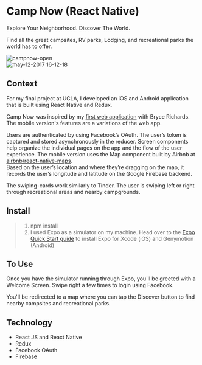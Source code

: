 # Camp Now (React Native)

Explore Your Neighborhood. Discover The World.

Find all the great campsites, RV parks, Lodging, and recreational parks the world has to offer.

![campnow-open](https://cloud.githubusercontent.com/assets/19538076/26019859/a4f9bd24-372d-11e7-9a56-0dc781d21158.gif)<br>
![may-12-2017 16-12-18](https://cloud.githubusercontent.com/assets/19538076/26019879/d85a2a46-372d-11e7-8d86-0984a791f400.gif)

## Context

For my final project at UCLA, I developed an iOS and Android application that is built using React Native and Redux.  

Camp Now was inspired by my [first web application](https://github.com/kevduong/camp-now) with Bryce Richards.  The mobile version's features are a variations of the web app. 

Users are authenticated by using Facebook’s OAuth.  The user’s token is captured and stored asynchronously in the reducer. 
Screen components help organize the individual pages on the app and the flow of the user experience. 
The mobile version uses the Map component built by Airbnb at [airbnb/react-native-maps](https://github.com/airbnb/react-native-maps).  
Based on the user’s location and where they’re dragging on the map, it records the user’s longitude and latitude on the Google Firebase backend.  

The swiping-cards work similarly to Tinder. The user is swiping left or right through recreational areas and nearby campgrounds.

## Install


> 1. npm install
> 2. I used Expo as a simulator on my machine. Head over to the [Expo Quick Start guide](https://docs.expo.io/versions/v16.0.0/introduction/installation.html) to install Expo for Xcode (iOS) and Genymotion (Android)  


## To Use

Once you have the simulator running through Expo, you'll be greeted with a Welcome Screen.  Swipe right a few times to login using Facebook.

You'll be redirected to a map where you can tap the Discover button to find nearby campsites and recreational parks.  

## Technology

* React JS and React Native
* Redux
* Facebook OAuth
* Firebase
 


